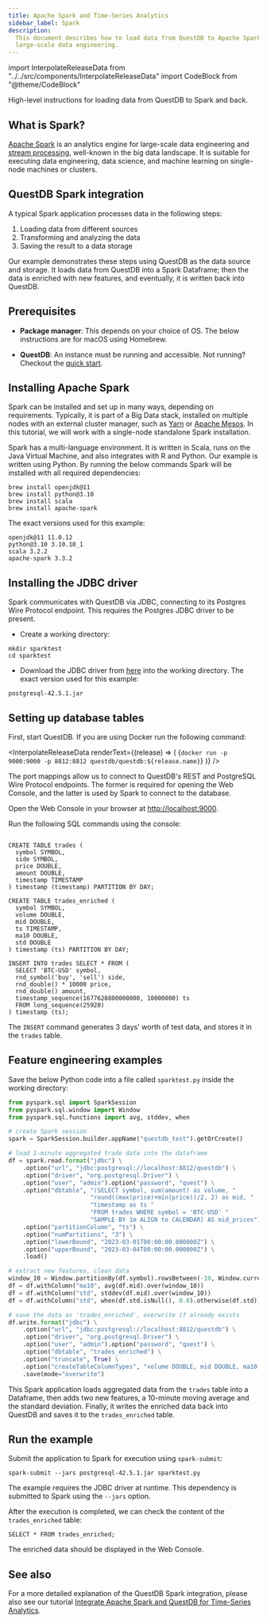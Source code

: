```yaml
---
title: Apache Spark and Time-Series Analytics
sidebar_label: Spark
description:
  This document describes how to load data from QuestDB to Apache Spark for
  large-scale data engineering.
---
```


import InterpolateReleaseData from "../../src/components/InterpolateReleaseData"
import CodeBlock from "@theme/CodeBlock"

High-level instructions for loading data from QuestDB to Spark and back.

## What is Spark?

[Apache Spark](https://spark.apache.org/) is an analytics engine for large-scale
data engineering and [stream processing](/glossary/stream-processing),
well-known in the big data landscape. It is suitable for executing data
engineering, data science, and machine learning on single-node machines or
clusters.

## QuestDB Spark integration

A typical Spark application processes data in the following steps:

1.  Loading data from different sources
1.  Transforming and analyzing the data
1.  Saving the result to a data storage

Our example demonstrates these steps using QuestDB as the data source and
storage. It loads data from QuestDB into a Spark Dataframe; then the data is
enriched with new features, and eventually, it is written back into QuestDB.

## Prerequisites

- **Package manager**: This depends on your choice of OS. The below instructions
  are for macOS using Homebrew.

- **QuestDB**: An instance must be running and accessible. Not running? Checkout
  the [quick start](/docs/quick-start).

## Installing Apache Spark

Spark can be installed and set up in many ways, depending on requirements.
Typically, it is part of a Big Data stack, installed on multiple nodes with an
external cluster manager, such as
[Yarn](https://hadoop.apache.org/docs/stable/hadoop-yarn/hadoop-yarn-site/YARN.html)
or [Apache Mesos](https://mesos.apache.org/). In this tutorial, we will work
with a single-node standalone Spark installation.

Spark has a multi-language environment. It is written in Scala, runs on the Java
Virtual Machine, and also integrates with R and Python. Our example is written
using Python. By running the below commands Spark will be installed with all
required dependencies:

```shell
brew install openjdk@11
brew install python@3.10
brew install scala
brew install apache-spark
```

The exact versions used for this example:

```shell
openjdk@11 11.0.12
python@3.10 3.10.10_1
scala 3.2.2
apache-spark 3.3.2
```

## Installing the JDBC driver

Spark communicates with QuestDB via JDBC, connecting to its Postgres Wire
Protocol endpoint. This requires the Postgres JDBC driver to be present.

- Create a working directory:

```shell
mkdir sparktest
cd sparktest
```

- Download the JDBC driver from [here](https://jdbc.postgresql.org/download/)
  into the working directory. The exact version used for this example:

```shell
postgresql-42.5.1.jar
```

## Setting up database tables

First, start QuestDB. If you are using Docker run the following command:

<InterpolateReleaseData
  renderText={(release) => (
    <CodeBlock className="language-shell">
      {`docker run -p 9000:9000 -p 8812:8812 questdb/questdb:${release.name}`}
    </CodeBlock>
  )}
/>

The port mappings allow us to connect to QuestDB's REST and PostgreSQL Wire
Protocol endpoints. The former is required for opening the Web Console, and the
latter is used by Spark to connect to the database.

Open the Web Console in your browser at
[http://localhost:9000](http://localhost:9000).

Run the following SQL commands using the console:

```questdb-sql

CREATE TABLE trades (
  symbol SYMBOL,
  side SYMBOL,
  price DOUBLE,
  amount DOUBLE,
  timestamp TIMESTAMP
) timestamp (timestamp) PARTITION BY DAY;

CREATE TABLE trades_enriched (
  symbol SYMBOL,
  volume DOUBLE,
  mid DOUBLE,
  ts TIMESTAMP,
  ma10 DOUBLE,
  std DOUBLE
) timestamp (ts) PARTITION BY DAY;

INSERT INTO trades SELECT * FROM (
  SELECT 'BTC-USD' symbol,
  rnd_symbol('buy', 'sell') side,
  rnd_double() * 10000 price,
  rnd_double() amount,
  timestamp_sequence(1677628800000000, 10000000) ts
  FROM long_sequence(25920)
) timestamp (ts);
```

The `INSERT` command generates 3 days' worth of test data, and stores it in the
`trades` table.

## Feature engineering examples

Save the below Python code into a file called `sparktest.py` inside the working
directory:

```python
from pyspark.sql import SparkSession
from pyspark.sql.window import Window
from pyspark.sql.functions import avg, stddev, when

# create Spark session
spark = SparkSession.builder.appName("questdb_test").getOrCreate()

# load 1-minute aggregated trade data into the dataframe
df = spark.read.format("jdbc") \
    .option("url", "jdbc:postgresql://localhost:8812/questdb") \
    .option("driver", "org.postgresql.Driver") \
    .option("user", "admin").option("password", "quest") \
    .option("dbtable", "(SELECT symbol, sum(amount) as volume, "
                       "round((max(price)+min(price))/2, 2) as mid, "
                       "timestamp as ts "
                       "FROM trades WHERE symbol = 'BTC-USD' "
                       "SAMPLE BY 1m ALIGN to CALENDAR) AS mid_prices") \
    .option("partitionColumn", "ts") \
    .option("numPartitions", "3") \
    .option("lowerBound", "2023-03-01T00:00:00.000000Z") \
    .option("upperBound", "2023-03-04T00:00:00.000000Z") \
    .load()

# extract new features, clean data
window_10 = Window.partitionBy(df.symbol).rowsBetween(-10, Window.currentRow)
df = df.withColumn("ma10", avg(df.mid).over(window_10))
df = df.withColumn("std", stddev(df.mid).over(window_10))
df = df.withColumn("std", when(df.std.isNull(), 0.0).otherwise(df.std))

# save the data as 'trades_enriched', overwrite if already exists
df.write.format("jdbc") \
    .option("url", "jdbc:postgresql://localhost:8812/questdb") \
    .option("driver", "org.postgresql.Driver") \
    .option("user", "admin").option("password", "quest") \
    .option("dbtable", "trades_enriched") \
    .option("truncate", True) \
    .option("createTableColumnTypes", "volume DOUBLE, mid DOUBLE, ma10 DOUBLE, std DOUBLE") \
    .save(mode="overwrite")
```

This Spark application loads aggregated data from the `trades` table into a
Dataframe, then adds two new features, a 10-minute moving average and the
standard deviation. Finally, it writes the enriched data back into QuestDB and
saves it to the `trades_enriched` table.

## Run the example

Submit the application to Spark for execution using `spark-submit`:

```shell
spark-submit --jars postgresql-42.5.1.jar sparktest.py
```

The example requires the JDBC driver at runtime. This dependency is submitted to
Spark using the `--jars` option.

After the execution is completed, we can check the content of the
`trades_enriched` table:

```questdb-sql
SELECT * FROM trades_enriched;
```

The enriched data should be displayed in the Web Console.

## See also

For a more detailed explanation of the QuestDB Spark integration, please also
see our tutorial
[Integrate Apache Spark and QuestDB for Time-Series Analytics](/blog/integrate-apache-spark-questdb-time-series-analytics/#loading-data-to-spark/).
